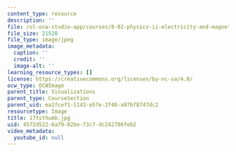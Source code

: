 ```yaml
---
content_type: resource
description: ''
file: /ol-ocw-studio-app/courses/8-02-physics-ii-electricity-and-magnetism-spring-2007/4572d5226a7982be73c7dc242786feb2_17tsthumb.jpg
file_size: 21528
file_type: image/jpeg
image_metadata:
  caption: ''
  credit: ''
  image-alt: ''
learning_resource_types: []
license: https://creativecommons.org/licenses/by-nc-sa/4.0/
ocw_type: OCWImage
parent_title: Visualizations
parent_type: CourseSection
parent_uid: ea1fcef1-1143-e57e-2f48-a97bf8747dc2
resourcetype: Image
title: 17tsthumb.jpg
uid: 4572d522-6a79-82be-73c7-dc242786feb2
video_metadata:
  youtube_id: null
---
```

